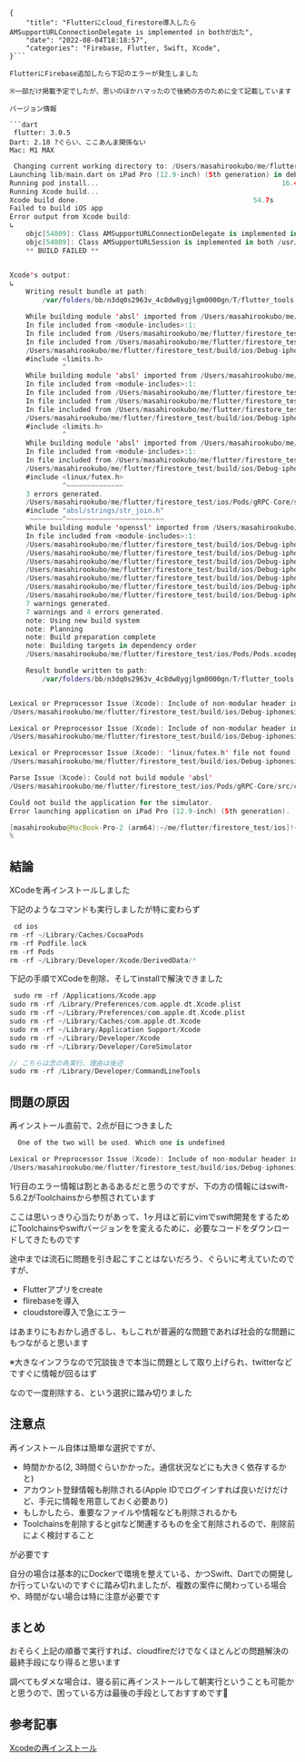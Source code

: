 ```metadata
{
    "title": "Flutterにcloud_firestore導入したらAMSupportURLConnectionDelegate is implemented in bothが出た",
    "date": "2022-08-04T18:18:57",
    "categories": "Firebase, Flutter, Swift, Xcode",
}```

FlutterにFirebase追加したら下記のエラーが発生しました

※一部だけ掲載予定でしたが、思いのほかハマったので後続の方のために全て記載しています

バージョン情報

```dart
 flutter: 3.0.5
Dart: 2.18 ?ぐらい、ここあんま関係ない
Mac: M1 MAX
```

```swift
 Changing current working directory to: /Users/masahirookubo/me/flutter/firestore_test
Launching lib/main.dart on iPad Pro (12.9-inch) (5th generation) in debug mode...
Running pod install...                                             16.4s
Running Xcode build...
Xcode build done.                                           54.7s
Failed to build iOS app
Error output from Xcode build:
↳
    objc[54809]: Class AMSupportURLConnectionDelegate is implemented in both /usr/lib/libauthinstall.dylib (0x1ddd5eb90) and /Library/Apple/System/Library/PrivateFrameworks/MobileDevice.framework/Versions/A/MobileDevice (0x103b382c8). One of the two will be used. Which one is undefined.
    objc[54809]: Class AMSupportURLSession is implemented in both /usr/lib/libauthinstall.dylib (0x1ddd5ebe0) and /Library/Apple/System/Library/PrivateFrameworks/MobileDevice.framework/Versions/A/MobileDevice (0x103b38318). One of the two will be used. Which one is undefined.
    ** BUILD FAILED **


Xcode's output:
↳
    Writing result bundle at path:
        /var/folders/bb/n3dq0s2963v_4c8dw8ygjlgm0000gn/T/flutter_tools.IPaDUI/flutter_ios_build_temp_dirGu70oL/temporary_xcresult_bundle

    While building module 'absl' imported from /Users/masahirookubo/me/flutter/firestore_test/ios/Pods/gRPC-Core/src/core/ext/xds/xds_server_config_fetcher.cc:21:
    In file included from <module-includes>:1:
    In file included from /Users/masahirookubo/me/flutter/firestore_test/build/ios/Debug-iphonesimulator/abseil/absl.framework/Headers/abseil-umbrella.h:13:
    In file included from /Users/masahirookubo/me/flutter/firestore_test/build/ios/Debug-iphonesimulator/abseil/absl.framework/Headers/algorithm/algorithm.h:29:
    /Users/masahirookubo/me/flutter/firestore_test/build/ios/Debug-iphonesimulator/abseil/absl.framework/Headers/base/config.h:52:10: error: include of non-modular header inside framework module 'absl.base.config': '/Library/Developer/Toolchains/swift-5.6.2-RELEASE.xctoolchain/usr/bin/../include/c++/v1/limits.h' [-Werror,-Wnon-modular-include-in-framework-module]
    #include <limits.h>
             ^
    While building module 'absl' imported from /Users/masahirookubo/me/flutter/firestore_test/ios/Pods/gRPC-Core/src/core/ext/xds/xds_server_config_fetcher.cc:21:
    In file included from <module-includes>:1:
    In file included from /Users/masahirookubo/me/flutter/firestore_test/build/ios/Debug-iphonesimulator/abseil/absl.framework/Headers/abseil-umbrella.h:13:
    In file included from /Users/masahirookubo/me/flutter/firestore_test/build/ios/Debug-iphonesimulator/abseil/absl.framework/Headers/algorithm/algorithm.h:29:
    In file included from /Users/masahirookubo/me/flutter/firestore_test/build/ios/Debug-iphonesimulator/abseil/absl.framework/Headers/base/config.h:67:
    /Users/masahirookubo/me/flutter/firestore_test/build/ios/Debug-iphonesimulator/abseil/absl.framework/Headers/base/policy_checks.h:28:10: error: include of non-modular header inside framework module 'absl.base.policy_checks': '/Library/Developer/Toolchains/swift-5.6.2-RELEASE.xctoolchain/usr/bin/../include/c++/v1/limits.h' [-Werror,-Wnon-modular-include-in-framework-module]
    #include <limits.h>
             ^
    While building module 'absl' imported from /Users/masahirookubo/me/flutter/firestore_test/ios/Pods/gRPC-Core/src/core/ext/xds/xds_server_config_fetcher.cc:21:
    In file included from <module-includes>:1:
    In file included from /Users/masahirookubo/me/flutter/firestore_test/build/ios/Debug-iphonesimulator/abseil/absl.framework/Headers/abseil-umbrella.h:53:
    /Users/masahirookubo/me/flutter/firestore_test/build/ios/Debug-iphonesimulator/abseil/absl.framework/Headers/base/internal/spinlock_linux.inc:17:10: fatal error: 'linux/futex.h' file not found
    #include <linux/futex.h>
             ^~~~~~~~~~~~~~~
    3 errors generated.
    /Users/masahirookubo/me/flutter/firestore_test/ios/Pods/gRPC-Core/src/core/ext/xds/xds_server_config_fetcher.cc:21:10: fatal error: could not build module 'absl'
    #include "absl/strings/str_join.h"
     ~~~~~~~~^~~~~~~~~~~~~~~~~~~~~~~~~
    While building module 'openssl' imported from /Users/masahirookubo/me/flutter/firestore_test/ios/Pods/gRPC-Core/src/core/tsi/ssl_transport_security.h:25:
    In file included from <module-includes>:1:
    /Users/masahirookubo/me/flutter/firestore_test/build/ios/Debug-iphonesimulator/BoringSSL-GRPC/openssl_grpc.framework/Headers/umbrella.h:39:1: warning: umbrella header for module 'openssl' does not include header 'siphash.h' [-Wincomplete-umbrella]
    /Users/masahirookubo/me/flutter/firestore_test/build/ios/Debug-iphonesimulator/BoringSSL-GRPC/openssl_grpc.framework/Headers/umbrella.h:39:1: warning: umbrella header for module 'openssl' does not include header 'x509_vfy.h' [-Wincomplete-umbrella]
    /Users/masahirookubo/me/flutter/firestore_test/build/ios/Debug-iphonesimulator/BoringSSL-GRPC/openssl_grpc.framework/Headers/umbrella.h:39:1: warning: umbrella header for module 'openssl' does not include header 'hpke.h' [-Wincomplete-umbrella]
    /Users/masahirookubo/me/flutter/firestore_test/build/ios/Debug-iphonesimulator/BoringSSL-GRPC/openssl_grpc.framework/Headers/umbrella.h:39:1: warning: umbrella header for module 'openssl' does not include header 'e_os2.h' [-Wincomplete-umbrella]
    /Users/masahirookubo/me/flutter/firestore_test/build/ios/Debug-iphonesimulator/BoringSSL-GRPC/openssl_grpc.framework/Headers/umbrella.h:39:1: warning: umbrella header for module 'openssl' does not include header 'blake2.h' [-Wincomplete-umbrella]
    /Users/masahirookubo/me/flutter/firestore_test/build/ios/Debug-iphonesimulator/BoringSSL-GRPC/openssl_grpc.framework/Headers/umbrella.h:39:1: warning: umbrella header for module 'openssl' does not include header 'hrss.h' [-Wincomplete-umbrella]
    /Users/masahirookubo/me/flutter/firestore_test/build/ios/Debug-iphonesimulator/BoringSSL-GRPC/openssl_grpc.framework/Headers/umbrella.h:39:1: warning: umbrella header for module 'openssl' does not include header 'trust_token.h' [-Wincomplete-umbrella]
    7 warnings generated.
    7 warnings and 4 errors generated.
    note: Using new build system
    note: Planning
    note: Build preparation complete
    note: Building targets in dependency order
    /Users/masahirookubo/me/flutter/firestore_test/ios/Pods/Pods.xcodeproj: warning: The iOS Simulator deployment target 'IPHONEOS_DEPLOYMENT_TARGET' is set to 8.0, but the range of supported deployment target versions is 9.0 to 15.2.99. (in target 'leveldb-library' from project 'Pods')

    Result bundle written to path:
        /var/folders/bb/n3dq0s2963v_4c8dw8ygjlgm0000gn/T/flutter_tools.IPaDUI/flutter_ios_build_temp_dirGu70oL/temporary_xcresult_bundle


Lexical or Preprocessor Issue (Xcode): Include of non-modular header inside framework module 'absl.base.config': '/Library/Developer/Toolchains/swift-5.6.2-RELEASE.xctoolchain/usr/bin/../include/c++/v1/limits.h'
/Users/masahirookubo/me/flutter/firestore_test/build/ios/Debug-iphonesimulator/abseil/absl.framework/Headers/base/config.h:51:9

Lexical or Preprocessor Issue (Xcode): Include of non-modular header inside framework module 'absl.base.policy_checks': '/Library/Developer/Toolchains/swift-5.6.2-RELEASE.xctoolchain/usr/bin/../include/c++/v1/limits.h'
/Users/masahirookubo/me/flutter/firestore_test/build/ios/Debug-iphonesimulator/abseil/absl.framework/Headers/base/policy_checks.h:27:9

Lexical or Preprocessor Issue (Xcode): 'linux/futex.h' file not found
/Users/masahirookubo/me/flutter/firestore_test/build/ios/Debug-iphonesimulator/abseil/absl.framework/Headers/base/internal/spinlock_linux.inc:16:9

Parse Issue (Xcode): Could not build module 'absl'
/Users/masahirookubo/me/flutter/firestore_test/ios/Pods/gRPC-Core/src/core/ext/xds/xds_server_config_fetcher.cc:20:9

Could not build the application for the simulator.
Error launching application on iPad Pro (12.9-inch) (5th generation).

[masahirookubo@MacBook-Pro-2 (arm64):~/me/flutter/firestore_test/ios]!+[master]
%
```



## 結論

XCodeを再インストールしました

下記のようなコマンドも実行しましたが特に変わらず

```swift
 cd ios
rm -rf ~/Library/Caches/CocoaPods
rm -rf Podfile.lock
rm -rf Pods
rm -rf ~/Library/Developer/Xcode/DerivedData/*
```

下記の手順でXCodeを削除、そしてinstallで解決できました

```dart
 sudo rm -rf /Applications/Xcode.app
sudo rm -rf /Library/Preferences/com.apple.dt.Xcode.plist
sudo rm -rf ~/Library/Preferences/com.apple.dt.Xcode.plist
sudo rm -rf ~/Library/Caches/com.apple.dt.Xcode
sudo rm -rf ~/Library/Application Support/Xcode
sudo rm -rf ~/Library/Developer/Xcode
sudo rm -rf ~/Library/Developer/CoreSimulator

// こちらは念の為実行、理由は後述
sudo rm -rf /Library/Developer/CommandLineTools
```

## 問題の原因

再インストール直前で、2点が目につきました

```swift
  One of the two will be used. Which one is undefined

Lexical or Preprocessor Issue (Xcode): Include of non-modular header inside framework module 'absl.base.config': '/Library/Developer/Toolchains/swift-5.6.2-RELEASE.xctoolchain/usr/bin/../include/c++/v1/limits.h'
/Users/masahirookubo/me/flutter/firestore_test/build/ios/Debug-iphonesimulator/abseil/absl.framework/Headers/base/config.h:51:9
```

1行目のエラー情報は割とあるあるだと思うのですが、下の方の情報にはswift-5.6.2がToolchainsから参照されています

ここは思いっきり心当たりがあって、1ヶ月ほど前にvimでswift開発をするためにToolchainsやswiftバージョンをを変えるために、必要なコードをダウンロードしてきたものです

途中までは流石に問題を引き起こすことはないだろう、ぐらいに考えていたのですが、

- Flutterアプリをcreate
- flirebaseを導入
- cloudstore導入で急にエラー



はあまりにもおかし過ぎるし、もしこれが普遍的な問題であれば社会的な問題にもつながると思います

※大きなインフラなので冗談抜きで本当に問題として取り上げられ、twitterなどですぐに情報が回るはず



なので一度削除する、という選択に踏み切りました

## 注意点

再インストール自体は簡単な選択ですが、

- 時間かかる(2, 3時間ぐらいかかった。通信状況などにも大きく依存するかと)
- アカウント登録情報も削除される(Apple IDでログインすれば良いだけだけど、手元に情報を用意しておく必要あり)
- もしかしたら、重要なファイルや情報なども削除されるかも
- Toolchainsを削除するとgitなど関連するものを全て削除されるので、削除前によく検討すること

が必要です

自分の場合は基本的にDockerで環境を整えている、かつSwift、Dartでの開発しか行っていないのですぐに踏み切れましたが、複数の案件に関わっている場合や、時間がない場合は特に注意が必要です

## まとめ

おそらく上記の順番で実行すれば、cloudfireだけでなくほとんどの問題解決の最終手段になり得ると思います

調べてもダメな場合は、寝る前に再インストールして朝実行ということも可能かと思うので、困っている方は最後の手段としておすすめです🙏

## 参考記事

[Xcodeの再インストール](https://qiita.com/___fff_/items/0815915fad807fcbd546)




